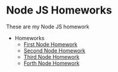 # Node JS Homeworks

These are my Node JS homework

- Homeworks
  - [First Node Homework](/Node%20first%20homework/)
  - [Second Node Homework](/Node%202%20homework-events/)
  - [Third Node Homework](/Node_3_homework_server/)
  - [Forth Node Homework](/node_4_homework_empress/)
